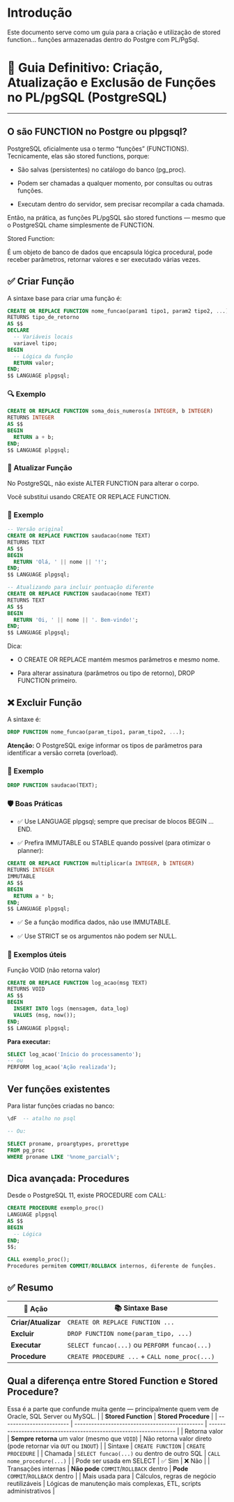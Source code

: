 # Introdução
Este documento serve como um guia para a criação e utilização de stored function... 
funções armazenadas dentro do Postgre com PL/PgSql.

# 📌 Guia Definitivo: Criação, Atualização e Exclusão de Funções no PL/pgSQL (PostgreSQL)

---

## O são FUNCTION no Postgre ou plpgsql? 

PostgreSQL oficialmente usa o termo “funções” (FUNCTIONS).
Tecnicamente, elas são stored functions, porque:

- São salvas (persistentes) no catálogo do banco (pg_proc).

- Podem ser chamadas a qualquer momento, por consultas ou outras funções.

- Executam dentro do servidor, sem precisar recompilar a cada chamada.

Então, na prática, as funções PL/pgSQL são stored functions — mesmo que o PostgreSQL chame simplesmente de FUNCTION.

Stored Function:

  É um objeto de banco de dados que encapsula lógica procedural, pode receber parâmetros, retornar valores e ser executado várias vezes.

## ✅ Criar Função

A sintaxe base para criar uma função é:

```sql
CREATE OR REPLACE FUNCTION nome_funcao(param1 tipo1, param2 tipo2, ...)
RETURNS tipo_de_retorno
AS $$
DECLARE
  -- Variáveis locais
  variavel tipo;
BEGIN
  -- Lógica da função
  RETURN valor;
END;
$$ LANGUAGE plpgsql;
```

### 🔍 Exemplo

```sql
CREATE OR REPLACE FUNCTION soma_dois_numeros(a INTEGER, b INTEGER)
RETURNS INTEGER
AS $$
BEGIN
  RETURN a + b;
END;
$$ LANGUAGE plpgsql;
```

### 🔄 Atualizar Função

No PostgreSQL, não existe ALTER FUNCTION para alterar o corpo.

Você substitui usando CREATE OR REPLACE FUNCTION.

### 📝 Exemplo

```sql
-- Versão original
CREATE OR REPLACE FUNCTION saudacao(nome TEXT)
RETURNS TEXT
AS $$
BEGIN
  RETURN 'Olá, ' || nome || '!';
END;
$$ LANGUAGE plpgsql;

-- Atualizando para incluir pontuação diferente
CREATE OR REPLACE FUNCTION saudacao(nome TEXT)
RETURNS TEXT
AS $$
BEGIN
  RETURN 'Oi, ' || nome || '. Bem-vindo!';
END;
$$ LANGUAGE plpgsql;
```

Dica:

- O CREATE OR REPLACE mantém mesmos parâmetros e mesmo nome.

- Para alterar assinatura (parâmetros ou tipo de retorno), DROP FUNCTION primeiro.

## ❌ Excluir Função

A sintaxe é:

```sql
DROP FUNCTION nome_funcao(param_tipo1, param_tipo2, ...);
```

**Atenção:** O PostgreSQL exige informar os tipos de parâmetros para identificar a versão correta (overload).

### 📝 Exemplo

```sql
DROP FUNCTION saudacao(TEXT);
```

### 🛡️ Boas Práticas

- ✅ Use LANGUAGE plpgsql; sempre que precisar de blocos BEGIN ... END.

- ✅ Prefira IMMUTABLE ou STABLE quando possível (para otimizar o planner):

```sql
CREATE OR REPLACE FUNCTION multiplicar(a INTEGER, b INTEGER)
RETURNS INTEGER
IMMUTABLE
AS $$
BEGIN
  RETURN a * b;
END;
$$ LANGUAGE plpgsql;
```

- ✅ Se a função modifica dados, não use IMMUTABLE.

- ✅ Use STRICT se os argumentos não podem ser NULL.

### 🧩 Exemplos úteis
Função VOID (não retorna valor)

```sql
CREATE OR REPLACE FUNCTION log_acao(msg TEXT)
RETURNS VOID
AS $$
BEGIN
  INSERT INTO logs (mensagem, data_log)
  VALUES (msg, now());
END;
$$ LANGUAGE plpgsql;
```

**Para executar:**

```sql
SELECT log_acao('Início do processamento');
-- ou
PERFORM log_acao('Ação realizada');
```

## Ver funções existentes
Para listar funções criadas no banco:

```sql
\dF  -- atalho no psql

-- Ou:

SELECT proname, proargtypes, prorettype
FROM pg_proc
WHERE proname LIKE '%nome_parcial%';
```

## Dica avançada: Procedures

Desde o PostgreSQL 11, existe PROCEDURE com CALL:

```sql
CREATE PROCEDURE exemplo_proc()
LANGUAGE plpgsql
AS $$
BEGIN
  -- Lógica
END;
$$;

CALL exemplo_proc();
Procedures permitem COMMIT/ROLLBACK internos, diferente de funções.
```

## ✅ Resumo

| 📌 **Ação**         | 📚 **Sintaxe Base**                             |
|---------------------|------------------------------------------------|
| **Criar/Atualizar** | `CREATE OR REPLACE FUNCTION ...`                |
| **Excluir**         | `DROP FUNCTION nome(param_tipo, ...)`           |
| **Executar**        | `SELECT funcao(...)` ou `PERFORM funcao(...)`   |
| **Procedure**       | `CREATE PROCEDURE ...` + `CALL nome_proc(...)`  |


## Qual a diferença entre Stored Function e Stored Procedure?
Essa é a parte que confunde muita gente — principalmente quem vem de Oracle, SQL Server ou MySQL.
|                          | **Stored Function**                            | **Stored Procedure**                                               |
| ------------------------ | ---------------------------------------------- | ------------------------------------------------------------------ |
| Retorna valor            | **Sempre retorna** um valor (mesmo que `VOID`) | Não retorna valor direto (pode retornar via `OUT` ou `INOUT`)      |
| Sintaxe                  | `CREATE FUNCTION`                              | `CREATE PROCEDURE`                                                 |
| Chamada                  | `SELECT funcao(...)` ou dentro de outro SQL    | `CALL nome_procedure(...)`                                         |
| Pode ser usada em SELECT | ✅ Sim                                          | ❌ Não                                                              |
| Transações internas      | **Não pode** `COMMIT`/`ROLLBACK` dentro        | **Pode** `COMMIT`/`ROLLBACK` dentro                                |
| Mais usada para          | Cálculos, regras de negócio reutilizáveis      | Lógicas de manutenção mais complexas, ETL, scripts administrativos |




